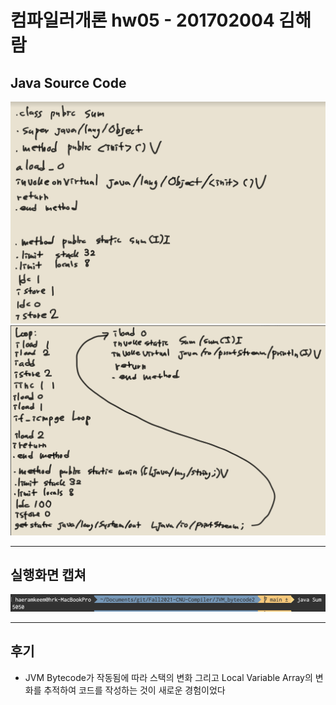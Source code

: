 # 컴파일러개론 hw05 - 201702004 김해람

## Java Source Code
![](images/Screen%20Shot%202021-11-23%20at%207.49.09%20PM.png)
![](images/Screen%20Shot%202021-11-23%20at%207.52.04%20PM.png)
- - - -
## 실행화면 캡쳐
![](images/Screen%20Shot%202021-11-23%20at%207.48.36%20PM.png)
- - - -
## 후기
* JVM Bytecode가 작동됨에 따라 스택의 변화 그리고 Local Variable Array의 변화를 추적하여 코드를 작성하는 것이 새로운 경험이었다
